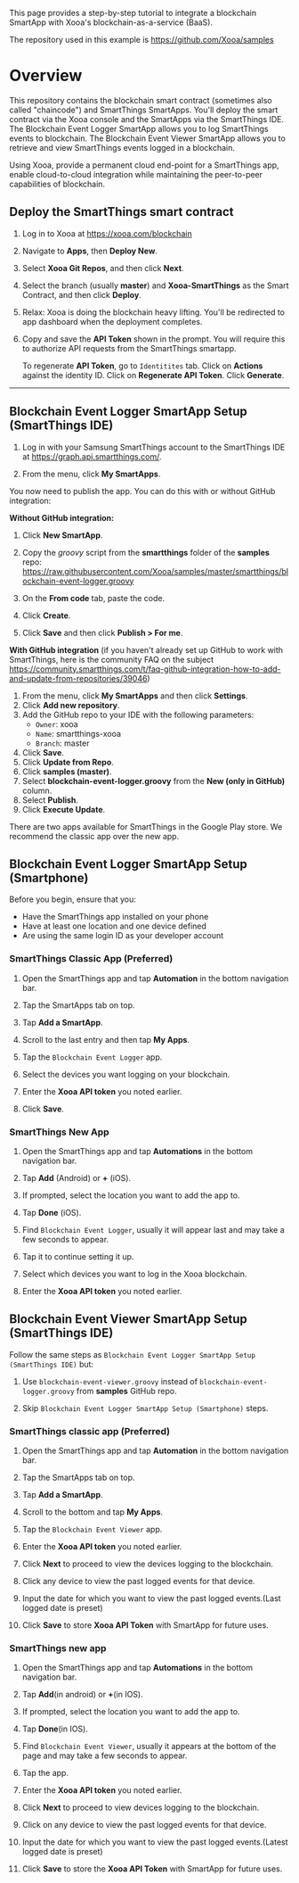 
This page provides a step-by-step tutorial to integrate a blockchain SmartApp with Xooa's blockchain-as-a-service (BaaS).

The repository used in this example is <https://github.com/Xooa/samples>

# Overview

This repository contains the blockchain smart contract (sometimes also called "chaincode") and SmartThings SmartApps. You'll deploy the smart contract via the Xooa console and the SmartApps via the SmartThings IDE. The Blockchain Event Logger SmartApp allows you to log SmartThings events to blockchain. The Blockchain Event Viewer SmartApp allows you to retrieve and view SmartThings events logged in a blockchain. 

Using Xooa, provide a permanent cloud end-point for a SmartThings app, enable cloud-to-cloud integration while maintaining the peer-to-peer capabilities of blockchain.

## Deploy the SmartThings smart contract 

 
1. Log in to Xooa at <https://xooa.com/blockchain>

2. Navigate to **Apps**, then **Deploy New**.

3. Select **Xooa Git Repos**, and then click **Next**.

4. Select the branch (usually **master**) and **Xooa-SmartThings** as the Smart Contract, and then click **Deploy**.

5. Relax:  Xooa is doing the blockchain heavy lifting. You'll be redirected to app dashboard when the deployment completes.

6. Copy and save the **API Token** shown in the prompt. You will require this to authorize API requests from the SmartThings smartapp.

	To regenerate **API Token**, go to `Identitites` tab. Click on **Actions** against the identity ID. Click on **Regenerate API Token**. Click **Generate**.

___

## Blockchain Event Logger SmartApp Setup (SmartThings IDE)

1. Log in with your Samsung SmartThings account to the SmartThings IDE at <https://graph.api.smartthings.com/>.

2. From the menu, click **My SmartApps**.

You now need to publish the app.  You can do this with or without GitHub integration:

**Without GitHub integration:**

1. Click **New SmartApp**.

2. Copy the *groovy* script from the **smartthings** folder of the  **samples** repo: <https://raw.githubusercontent.com/Xooa/samples/master/smartthings/blockchain-event-logger.groovy>
    
3. On the **From code** tab, paste the code.

4. Click **Create**.

5. Click **Save** and then click **Publish > For me**.

**With GitHub integration** (if you haven't already set up GitHub to work with SmartThings, here is the community FAQ on the subject <https://community.smartthings.com/t/faq-github-integration-how-to-add-and-update-from-repositories/39046>)

1. From the menu, click **My SmartApps** and then click **Settings**.   
2. Click **Add new repository**.
3.  Add the GitHub repo to your IDE with the following parameters:
    * `Owner`: xooa
    * `Name`: smartthings-xooa
    * `Branch`: master
4. Click **Save**.
5. Click **Update from Repo**.
6. Click **samples (master)**.
7. Select **blockchain-event-logger.groovy** from the **New (only in GitHub)** column.
8.  Select **Publish**.
9.  Click  **Execute Update**.


There are two apps available for SmartThings in the Google Play store. We recommend the classic app over the new app.

## Blockchain Event Logger SmartApp Setup (Smartphone)
Before you begin, ensure that you:

* Have the SmartThings app installed on your phone
* Have at least one location and one device defined
* Are using the same login ID as your developer account


### SmartThings Classic App (Preferred)

1. Open the SmartThings app and tap **Automation** in the bottom navigation bar.

2. Tap the SmartApps tab on top.

3. Tap **Add a SmartApp**.

4. Scroll to the last entry and then tap **My Apps**.

5. Tap the `Blockchain Event Logger` app.

6. Select the devices you want logging on your blockchain.

7. Enter the **Xooa API token** you noted earlier.

9. Click **Save**.

### SmartThings New App

1. Open the SmartThings app and tap **Automations** in the bottom navigation bar.

2. Tap **Add** (Android) or **+** (iOS).

3. If prompted, select the location you want to add the app to.

4. Tap **Done** (iOS).

5. Find `Blockchain Event Logger`, usually it will appear last and may take a few seconds to appear.

6. Tap it to continue setting it up.

7. Select which devices you want to log in the Xooa blockchain.

8. Enter the **Xooa API token** you noted earlier.

## Blockchain Event Viewer SmartApp Setup (SmartThings IDE)

Follow the same steps as `Blockchain Event Logger SmartApp Setup (SmartThings IDE)` but:

1. Use `blockchain-event-viewer.groovy` instead of `blockchain-event-logger.groovy` from **samples** GitHub repo.

2. Skip `Blockchain Event Logger SmartApp Setup (Smartphone)` steps.

### SmartThings classic app (Preferred)

1. Open the SmartThings app and tap **Automation** in the bottom navigation bar.

2. Tap the SmartApps tab on top.

3. Tap **Add a SmartApp**.

4. Scroll to the bottom and tap **My Apps**.

5. Tap the `Blockchain Event Viewer` app.

6. Enter the **Xooa API token** you noted earlier.

7. Click **Next** to proceed to view the devices logging to the blockchain.

8. Click any device to view the past logged events for that device.

9. Input the date for which you want to view the past logged events.(Last logged date is preset)

10. Click **Save** to store **Xooa API Token** with SmartApp for future uses.

### SmartThings new app

1. Open the SmartThings app and tap **Automations** in the bottom navigation bar.

2. Tap **Add**(in android) or **+**(in IOS).

3. If prompted, select the location you want to add the app to.

4. Tap **Done**(in IOS).

5. Find `Blockchain Event Viewer`, usually it appears at the bottom of the page and may take a few seconds to appear.

6. Tap the app.

7. Enter the **Xooa API token** you noted earlier.

8. Click **Next** to proceed to view devices logging to the blockchain.

9. Click on any device to view the past logged events for that device.

10. Input the date for which you want to view the past logged events.(Latest logged date is preset)

11. Click **Save** to store the **Xooa API Token** with SmartApp for future uses.
